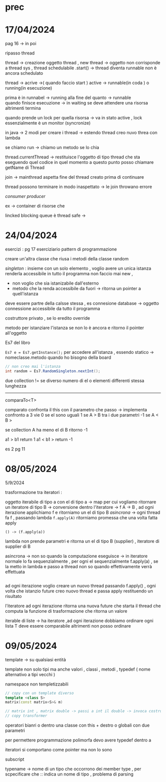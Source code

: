 # prec

# 17/04/2024

pag 16 -> in poi

ripasso thread

thread -> creazione oggetto thread , new thread  -> oggetto non corrisponde a thread sys , thread schedulabile .start() -> thread diventa runnable non è ancora schedulato 

thread -> acrive ->( quando faccio start )
active -> runnable(in coda ) o running(in esecuzione)

prima è in runnabel -> running alla fine del quanto -> runnable  
quando finisce esecuzione -> in waiting se deve attendere una risorsa altrimenti termina

quando prende un lock per quella risorsa -> va in stato active , lock essenzialmente è un monitor (syncronize)

in java -> 
2 modi per creare i thread -> estendo thread
creo nuvo threa con lambda

se chiamo run -> chiamo un metodo se lo chia

thread.currentThread -> restituisce l'oggetto di tipo thread che sta eseguendo quel codice in quel momento a questo punto posso chiamare getName di Thread

join -> mainthread aspetta fine del thread creato prima di continuare

thread possono terminare in modo inaspettato -> le join throwano errore

*consumer producer*

ex -> container di risorse che 

lincked blocking queue è thread safe -> 

# 24/04/2024

esercizi : pg 17 eserciziario
pattern di programmazione 

creare un'altra classe che riusa i metodi della classe random

*singleton* :  insieme con un solo elemento , voglio avere un unica istanza renderla accessibile in tutto il programma non faccio mai new ,
+ non voglio che sia istanizabile dall'esterno
+ metodo che la renda accessibile da fuori -> ritorna un pointer a quell'istanza 

deve essere partre della calsse stessa , es connesione database -> oggetto connessione accessibile da tutto il programma 

costruttore privato , se lo eredito override

metodo per istanziare l'istanza se non lo è ancora e ritorno il pointer all'oggetto 

Es7 del libro

`Es7 e = Es7.getInstance();` per accedere all'istanza , essendo statico -> nomeclasse.metodo
quando ho bisogno della board

```java
// non creo mai l'istanza 
int random = Es7.RandomSingleton.nextInt();
```

due collection != se diverso numero di el o elementi differenti stessa lunghezza 

---
comparaTo\<T>

comparato confronta il this con il parametro che passo -> implementa confronto a 3 vie 
0 se el sono uguali 
1 se A \> B tra i due parametri
-1 se A \< B \>

se collection A ha meno el di B ritorno -1

a1 > b1 return 1 
a1 < b1 > return -1

es 2 pg 11

# 08/05/2024

5/9/2024

trasformazione tra iteratori :

oggetto iterabile di tipo a con el di tipo a -> map per cui vogliamo ritornare un iteratore di tipo B -> conversione dentro l'iteratore -> f A -> B , ad ogni iterazione applichiamo f  e ritorniamo un el di tipo B *asincrona* -> ogni thread fa f , passando lambda `f.apply(A)` ritorniamo promessa che una volta fatta apply 

`() -> (f.apply(a))`

lambda non prende parametri e ritorna un el di tipo B (supplier) , iteratore di supplier di B  

asincrona -> non so quando la computazione eseguisce -> in iteratore normale lo fa sequenzialmente , per ogni el sequenzialmente f.apply(a) , se la metto in lambda e passo a thread non so quando effettivamente verrà effettuata 

```java

```

ad ogni iterazione voglio creare un nuovo thread passando f.apply() , ogni volta che istanzio future creo nuovo thread e passa apply restituendo un risultato

l'iteratore ad ogni iterazione ritorna una nuova future che starta il thread che computa la funzione di trasformazione che ritorna un valore 

iterable di liste -> ha iteratore ,ad ogni iterazione dobbiamo ordinare ogni lista 
T deve essere comparabile altrimenti non posso ordinare

# 09/05/2024

template -> su qualsiasi entità 

template non solo tipi ma anche valori , 
classi , metodi , typedef ( nome alternativo a tipi vecchi )

namespace non templetizzabili

```cpp
// copy con un template diverso 
template <class S>
matrix(const matrix<S>& m)

// matrix int , matrix double -> passi a int il double -> invoca costruttore
// copy transformer
```

operatori bianri o dentro una classe con this + destro o globali con due parametri 

per permettere programmazione polimorfa devo avere typedef dentro a

iteratori si comportano come pointer ma non lo sono 

subscript

typename -> nome di un tipo che occorrono dei member type , per scpecificare che :: indica un nome di tipo , problema di parsing 